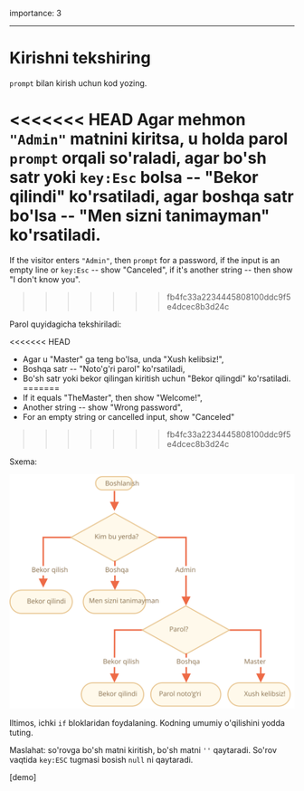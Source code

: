 importance: 3

---

# Kirishni tekshiring

`prompt` bilan kirish uchun kod yozing.

<<<<<<< HEAD
Agar mehmon `"Admin"` matnini kiritsa, u holda parol `prompt` orqali so'raladi, agar bo'sh satr yoki `key:Esc` bolsa -- "Bekor qilindi" ko'rsatiladi, agar boshqa satr bo'lsa -- "Men sizni tanimayman" ko'rsatiladi.
=======
If the visitor enters `"Admin"`, then `prompt` for a password, if the input is an empty line or `key:Esc` -- show "Canceled", if it's another string -- then show "I don't know you".
>>>>>>> fb4fc33a2234445808100ddc9f5e4dcec8b3d24c

Parol quyidagicha tekshiriladi:

<<<<<<< HEAD
- Agar u "Master" ga teng bo'lsa, unda "Xush kelibsiz!",
- Boshqa satr -- "Noto'g'ri parol" ko'rsatiladi,
- Bo'sh satr yoki bekor qilingan kiritish uchun "Bekor qilingdi" ko'rsatiladi.
=======
- If it equals "TheMaster", then show "Welcome!",
- Another string -- show "Wrong password",
- For an empty string or cancelled input, show "Canceled"
>>>>>>> fb4fc33a2234445808100ddc9f5e4dcec8b3d24c

Sxema:

![](ifelse_task.svg)

Iltimos, ichki `if` bloklaridan foydalaning. Kodning umumiy o'qilishini yodda tuting.

Maslahat: so'rovga bo'sh matni kiritish, bo'sh matni `''` qaytaradi. So'rov vaqtida `key:ESC` tugmasi bosish `null` ni qaytaradi.

[demo]
